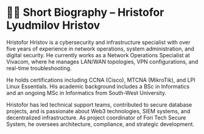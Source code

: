 <!-- markdownlint-disable MD013 -->
# 🧑‍💼 Short Biography – Hristofor Lyudmilov Hristov

Hristofor Hristov is a cybersecurity and infrastructure specialist with over five years of experience in network operations, system administration, and digital security. He currently works as a Network Operations Specialist at Vivacom, where he manages LAN/WAN topologies, VPN configurations, and real-time troubleshooting.

He holds certifications including CCNA (Cisco), MTCNA (MikroTik), and LPI Linux Essentials. His academic background includes a BSc in Informatics and an ongoing MSc in Informatics from South-West University.

Hristofor has led technical support teams, contributed to secure database projects, and is passionate about Web3 technologies, SIEM systems, and decentralized infrastructure. As project coordinator of Fori Tech Secure System, he oversees architecture, compliance, and strategic development.
